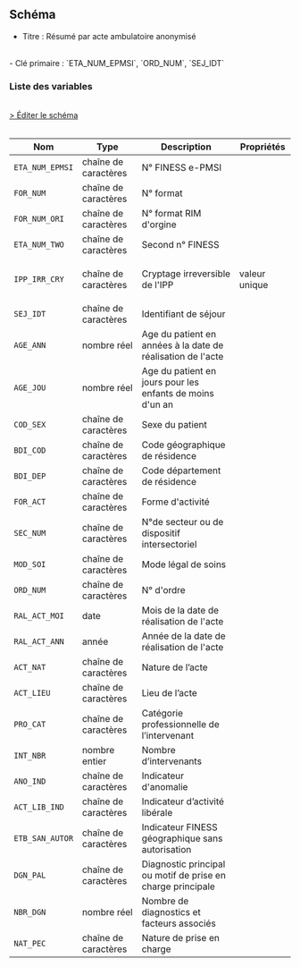 ## Schéma

- Titre : Résumé par acte ambulatoire anonymisé
<br />
- Clé primaire : `ETA_NUM_EPMSI`, `ORD_NUM`, `SEJ_IDT`

### Liste des variables
<br />
<div>
    <a href="https://gitlab.com/healthdatahub/schema-snds/edit/master/schemas/PMSI/PMSI%20RIM-P/T_RIPaa_nnR3A.json"  
    arget="_blank" rel="noopener noreferrer">> Éditer le schéma</a>
    <OutboundLink />
</div>
<br />

Nom|Type|Description|Propriétés
-|-|-|-
`ETA_NUM_EPMSI`|chaîne de caractères|N° FINESS e-PMSI||
`FOR_NUM`|chaîne de caractères|N° format||
`FOR_NUM_ORI`|chaîne de caractères|N° format RIM d&#x27;orgine||
`ETA_NUM_TWO`|chaîne de caractères|Second n° FINESS||
`IPP_IRR_CRY`|chaîne de caractères|Cryptage irreversible de l&#x27;IPP|<p>valeur unique</p>|
`SEJ_IDT`|chaîne de caractères|Identifiant de séjour||
`AGE_ANN`|nombre réel|Age du patient en années à la date de réalisation de l&#x27;acte||
`AGE_JOU`|nombre réel|Age du patient en jours pour les enfants de moins d&#x27;un an||
`COD_SEX`|chaîne de caractères|Sexe du patient||
`BDI_COD`|chaîne de caractères|Code géographique de résidence||
`BDI_DEP`|chaîne de caractères|Code département de résidence||
`FOR_ACT`|chaîne de caractères|Forme d&#x27;activité||
`SEC_NUM`|chaîne de caractères|N°de secteur ou de dispositif intersectoriel||
`MOD_SOI`|chaîne de caractères|Mode légal de soins||
`ORD_NUM`|chaîne de caractères|N° d&#x27;ordre||
`RAL_ACT_MOI`|date|Mois de la date de réalisation de l&#x27;acte||
`RAL_ACT_ANN`|année|Année de la date de réalisation de l&#x27;acte||
`ACT_NAT`|chaîne de caractères|Nature de l’acte||
`ACT_LIEU`|chaîne de caractères|Lieu de l’acte||
`PRO_CAT`|chaîne de caractères|Catégorie professionnelle de l’intervenant||
`INT_NBR`|nombre entier|Nombre d’intervenants||
`ANO_IND`|chaîne de caractères|Indicateur d&#x27;anomalie||
`ACT_LIB_IND`|chaîne de caractères|Indicateur d’activité libérale||
`ETB_SAN_AUTOR`|chaîne de caractères|Indicateur FINESS géographique sans autorisation||
`DGN_PAL`|chaîne de caractères|Diagnostic principal ou motif de prise en charge principale||
`NBR_DGN`|nombre réel|Nombre de diagnostics et facteurs associés||
`NAT_PEC`|chaîne de caractères|Nature de prise en charge||

